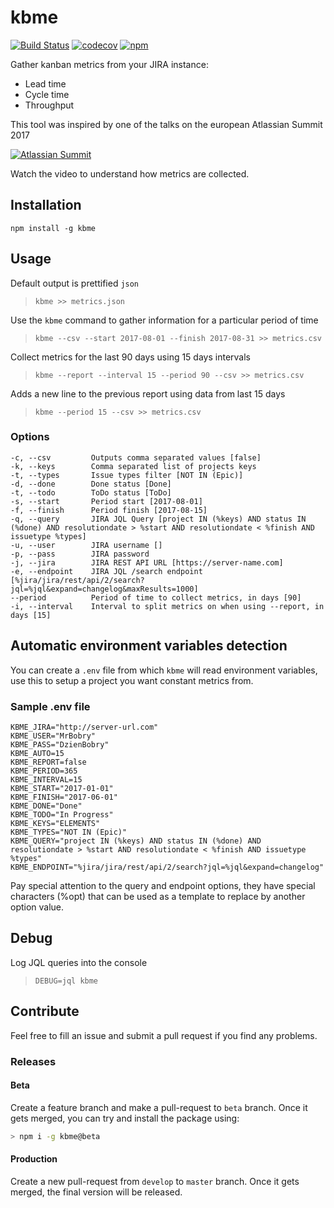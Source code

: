 # kbme

[![Build Status](https://travis-ci.org/ricardocasares/kbme.svg?branch=master)](https://travis-ci.org/ricardocasares/kbme)
[![codecov](https://codecov.io/gh/ricardocasares/kbme/branch/master/graph/badge.svg)](https://codecov.io/gh/ricardocasares/kbme)
[![npm](https://img.shields.io/npm/dt/kbme.svg)](https://npmjs.com/package/kbme)

Gather kanban metrics from your JIRA instance:

- Lead time
- Cycle time
- Throughput

This tool was inspired by one of the talks on the european Atlassian Summit 2017

[![Atlassian Summit](https://image.ibb.co/faANgk/Screen_Shot_2017_08_26_at_3_42_48_PM.png)](https://www.youtube.com/watch?v=m-w2cU_1oB8)

Watch the video to understand how metrics are collected.

## Installation

`npm install -g kbme`

## Usage

Default output is prettified `json`

> `kbme >> metrics.json`

Use the `kbme` command to gather information for a particular period of time

> `kbme --csv --start 2017-08-01 --finish 2017-08-31 >> metrics.csv`

Collect metrics for the last 90 days using 15 days intervals

> `kbme --report --interval 15 --period 90 --csv >> metrics.csv`

Adds a new line to the previous report using data from last 15 days

> `kbme --period 15 --csv >> metrics.csv`

### Options

    -c, --csv         Outputs comma separated values [false]
    -k, --keys        Comma separated list of projects keys
    -t, --types       Issue types filter [NOT IN (Epic)]
    -d, --done        Done status [Done]
    -t, --todo        ToDo status [ToDo]
    -s, --start       Period start [2017-08-01]
    -f, --finish      Period finish [2017-08-15]
    -q, --query       JIRA JQL Query [project IN (%keys) AND status IN (%done) AND resolutiondate > %start AND resolutiondate < %finish AND issuetype %types]
    -u, --user        JIRA username []
    -p, --pass        JIRA password
    -j, --jira        JIRA REST API URL [https://server-name.com]
    -e, --endpoint    JIRA JQL /search endpoint [%jira/jira/rest/api/2/search?jql=%jql&expand=changelog&maxResults=1000]
    --period          Period of time to collect metrics, in days [90]
    -i, --interval    Interval to split metrics on when using --report, in days [15]

## Automatic environment variables detection

You can create a `.env` file from which `kbme` will read environment variables, use this to setup a project you want constant metrics from.

### Sample .env file

```
KBME_JIRA="http://server-url.com"
KBME_USER="MrBobry"
KBME_PASS="DzienBobry"
KBME_AUTO=15
KBME_REPORT=false
KBME_PERIOD=365
KBME_INTERVAL=15
KBME_START="2017-01-01"
KBME_FINISH="2017-06-01"
KBME_DONE="Done"
KBME_TODO="In Progress"
KBME_KEYS="ELEMENTS"
KBME_TYPES="NOT IN (Epic)"
KBME_QUERY="project IN (%keys) AND status IN (%done) AND resolutiondate > %start AND resolutiondate < %finish AND issuetype %types"
KBME_ENDPOINT="%jira/jira/rest/api/2/search?jql=%jql&expand=changelog"
```

Pay special attention to the query and endpoint options, they have special characters (%opt) that
can be used as a template to replace by another option value.

## Debug

Log JQL queries into the console

> `DEBUG=jql kbme`

## Contribute

Feel free to fill an issue and submit a pull request if you find any problems.

### Releases

#### Beta

Create a feature branch and make a pull-request to `beta` branch.
Once it gets merged, you can try and install the package using:

```bash
> npm i -g kbme@beta
```

#### Production

Create a new pull-request from `develop` to `master` branch.
Once it gets merged, the final version will be released.
